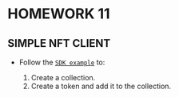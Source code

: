 # HOMEWORK 11

## SIMPLE NFT CLIENT

- Follow the [`SDK example`](https://github.com/aptos-labs/aptos-ts-sdk/blob/main/examples/typescript-esm/simple_digital_asset.ts) to:

    1. Create a collection.
    2. Create a token and add it to the collection.